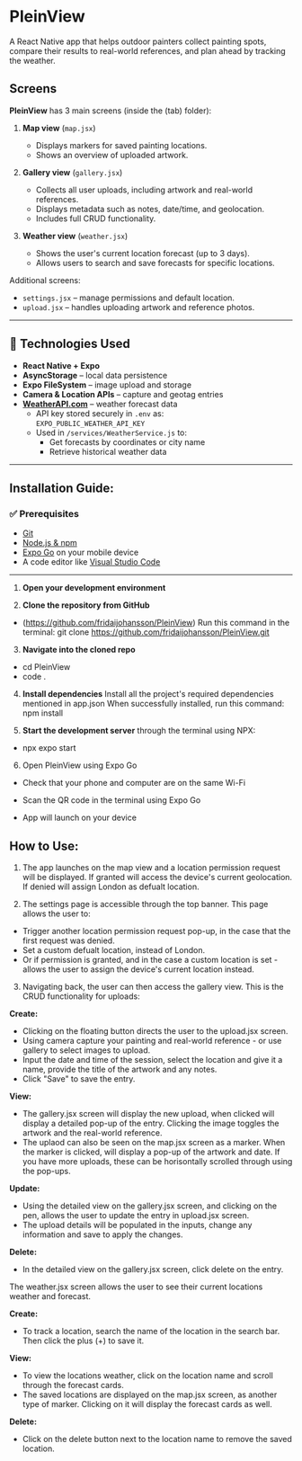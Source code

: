 # PleinView 
 
A React Native app that helps outdoor painters collect painting spots, compare their results to real-world references, and plan ahead by tracking the weather.

## Screens

**PleinView** has 3 main screens (inside the (tab) folder): 

1. **Map view** (`map.jsx`)
   - Displays markers for saved painting locations.  
   - Shows an overview of uploaded artwork.

2. **Gallery view** (`gallery.jsx`)
   - Collects all user uploads, including artwork and real-world references.  
   - Displays metadata such as notes, date/time, and geolocation.  
   - Includes full CRUD functionality.

3. **Weather view** (`weather.jsx`)
   - Shows the user's current location forecast (up to 3 days).  
   - Allows users to search and save forecasts for specific locations.

Additional screens:

- `settings.jsx` – manage permissions and default location.
- `upload.jsx` – handles uploading artwork and reference photos.

---

## 🧪 Technologies Used

- **React Native + Expo**
- **AsyncStorage** – local data persistence
- **Expo FileSystem** – image upload and storage
- **Camera & Location APIs** – capture and geotag entries
- **[WeatherAPI.com](https://www.weatherapi.com/)** – weather forecast data  
  - API key stored securely in `.env` as:  
    `EXPO_PUBLIC_WEATHER_API_KEY`
  - Used in `/services/WeatherService.js` to:
    - Get forecasts by coordinates or city name
    - Retrieve historical weather data

---

## Installation Guide:

### ✅ Prerequisites

- [Git](https://git-scm.com/downloads)  
- [Node.js & npm](https://nodejs.org/en/download/)  
- [Expo Go](https://expo.dev/go) on your mobile device  
- A code editor like [Visual Studio Code](https://code.visualstudio.com/)

---

1. **Open your development environment**

2. **Clone the repository from GitHub**
- (https://github.com/fridaijohansson/PleinView) Run this command in the terminal: git clone https://github.com/fridaijohansson/PleinView.git

3. **Navigate into the cloned repo**
- cd PleinView
- code .
     
4. **Install dependencies**
   Install all the project's required dependencies mentioned in app.json
   When successfully installed, run this command: npm install
  
5. **Start the development server** through the terminal using NPX:
- npx expo start

6. Open PleinView using Expo Go
- Check that your phone and computer are on the same Wi-Fi
- Scan the QR code in the terminal using Expo Go

- App will launch on your device


## How to Use:

1. The app launches on the map view and a location permission request will be displayed. If granted will access the device's current geolocation. If denied will assign London as defualt location.

2. The settings page is accessible through the top banner. This page allows the user to:
- Trigger another location permission request pop-up, in the case that the first request was denied.
- Set a custom defualt location, instead of London.
- Or if permission is granted, and in the case a custom location is set - allows the user to assign the device's current location instead.

3. Navigating back, the user can then access the gallery view. This is the CRUD functionality for uploads:

**Create:**
- Clicking on the floating button directs the user to the upload.jsx screen.
- Using camera capture your painting and real-world reference - or use gallery to select images to upload.
- Input the date and time of the session, select the location and give it a name, provide the title of the artwork and any notes.
- Click "Save" to save the entry.

**View:**
- The gallery.jsx screen will display the new upload, when clicked will display a detailed pop-up of the entry. Clicking the image toggles the artwork and the real-world reference.
- The uplaod can also be seen on the map.jsx screen as a marker. When the marker is clicked, will display a pop-up of the artwork and date. If you have more uploads, these can be horisontally scrolled through using the pop-ups.

**Update:**
- Using the detailed view on the gallery.jsx screen, and clicking on the pen, allows the user to update the entry in upload.jsx screen.
- The upload details will be populated in the inputs, change any information and save to apply the changes.

**Delete:**
- In the detailed view on the gallery.jsx screen, click delete on the entry.

The weather.jsx screen allows the user to see their current locations weather and forecast.

**Create:**
- To track a location, search the name of the location in the search bar. Then click the plus (+) to save it.

**View:**
- To view the locations weather, click on the location name and scroll through the forecast cards.
- The saved locations are displayed on the map.jsx screen, as another type of marker. Clicking on it will display the forecast cards as well.

**Delete:**
- Click on the delete button next to the location name to remove the saved location. 




